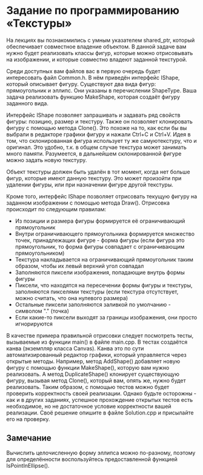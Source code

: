 # Задание по программированию «Текстуры»

На лекциях вы познакомились с умным указателем shared_ptr, который обеспечивает совместное владение объектом. В данной задаче вам нужно будет реализовать классы фигур, которые можно отрисовывать на изображении, и которые совместно владеют заданной текстурой.

Среди доступных вам файлов вас в первую очередь будет интересовать файл Common.h. В нём приведён интерфейс IShape, который описывает фигуру. Существуют два вида фигур: прямоугольник и эллипс. Они указаны в перечислении ShapeType. Ваша задача реализовать функцию MakeShape, которая создаёт фигуру заданного вида.

Интерфейс IShape позволяет запрашивать и задавать ряд свойств фигуры: позицию, размер и текстуру. Также он позволяет клонировать фигуру с помощью метода Clone(). Это похоже на то, как если бы вы выбрали в редакторе графики фигуру и нажали Ctrl+C и Ctrl+V. Идея в том, что склонированная фигура использует ту же самуютекстуру, что и оригинал. Это удобно, т.к. в общем случае текстура может занимать много памяти. Разумеется, в дальнейшем склонированной фигуре можно задать новую текстуру.

Объект текстуры должен быть удалён в тот момент, когда нет больше фигур, которые имеют данную текстуру. Это может произойти при удалении фигуры, или при назначении фигуре другой текстуры.

Кроме того, интерфейс IShape позволяет отрисовать текущую фигуру на заданном изображении с помощью метода Draw(). Отрисовка происходит по следующим правилам:
- Из позиции и размера фигуры формируется её ограничивающий прямоугольник
- Внутри ограничивающего прямоугольника формируется множество точек, принадлежащих фигуре - форма фигуры (если фигура это прямоугольник, то форма фигуры совпадает с ограничивающим прямоугольником) 
- Текстура накладывается на ограничивающий прямоугольник таким образом, чтобы их левый верхний угол совпадал 
- Заполняются пиксели изображения, попадающие внутрь формы фигуры 
- Пиксели, что находятся на пересечении формы фигуры и текстуры, заполняются пикселями текстуры (если текстура отсутствует, можно считать, что она нулевого размера) 
- Остальные пиксели заполняются заливкой по умолчанию - символом "." (точка) 
- Если какие-то пиксели выходят за границы изображения, они просто игнорируются 

В качестве примера правильной отрисовки следует посмотреть тесты, вызываемые из функции main() в файле main.cpp. В тестах создаётся канва (экземпляр класса Canvas). Канва это по сути автоматизированный редактор графики, который управляется через открытые методы. Например, метод AddShape() добавляет новую фигуру с помощью функции MakeShape(), которую вам нужно реализовать. А метод DuplicateShape() клонирует существующую фигуру, вызывая метод Clone(), который вам, опять же, нужно будет реализовать. Таким образом, с помощью тестов можно будет проверить корректность своей реализации. Однако будьте осторожны - как и в других заданиях, успешное прохождение открытых тестов есть необходимое, но не достаточное условие корректности вашей реализации. Своё решение опишите в файле Solution.cpp и присылайте его на проверку. 

## Замечание 
Вычислить целочисленную форму эллипса можно по-разному, поэтому для определённости воспользуйтесь предоставленной функцией IsPointInEllipse().

